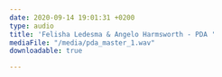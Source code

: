 ```yaml
---
date: 2020-09-14 19:01:31 +0200
type: audio
title: 'Felisha Ledesma & Angelo Harmsworth - PDA '
mediaFile: "/media/pda_master_1.wav"
downloadable: true

---
```

